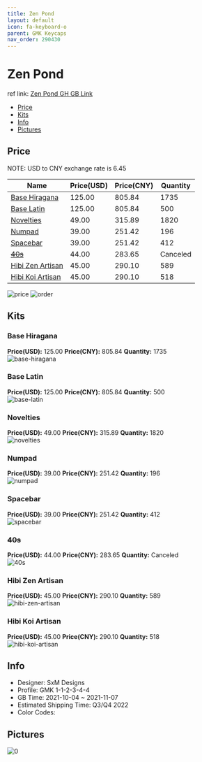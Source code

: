 ```yaml
---
title: Zen Pond 
layout: default
icon: fa-keyboard-o
parent: GMK Keycaps
nav_order: 290430
---
```


# Zen Pond 

ref link: [Zen Pond GH GB Link](https://geekhack.org/index.php?topic=114820.0)

* [Price](#price)
* [Kits](#kits)
* [Info](#info)
* [Pictures](#pictures)

## Price

NOTE: USD to CNY exchange rate is 6.45

| Name          | Price(USD)   |  Price(CNY) | Quantity |
| ------------- | ------------ |  ---------- | -------- |
|[Base Hiragana](#base-hiragana)|125.00|805.84|1735|
|[Base Latin](#base-latin)|125.00|805.84|500|
|[Novelties](#novelties)|49.00|315.89|1820|
|[Numpad](#numpad)|39.00|251.42|196|
|[Spacebar](#spacebar)|39.00|251.42|412|
|[~~40s~~](#40s)|44.00|283.65|Canceled|
|[Hibi Zen Artisan](#hibi-zen-artisan)|45.00|290.10|589|
|[Hibi Koi Artisan](#hibi-koi-artisan)|45.00|290.10|518|

<img src="{{ 'assets/images/gmk-keycaps/Zen-Pond/price.jpg' | relative_url }}" alt="price" class="image featured">
<img src="{{ 'assets/images/gmk-keycaps/Zen-Pond/order.png' | relative_url }}" alt="order" class="image featured">

## Kits
### Base Hiragana  
**Price(USD):** 125.00	**Price(CNY):** 805.84	**Quantity:** 1735  
<img src="{{ 'assets/images/gmk-keycaps/Zen-Pond/kits_pics/base-hiragana.jpg' | relative_url }}" alt="base-hiragana" class="image featured">

### Base Latin  
**Price(USD):** 125.00	**Price(CNY):** 805.84	**Quantity:** 500  
<img src="{{ 'assets/images/gmk-keycaps/Zen-Pond/kits_pics/base-latin.jpg' | relative_url }}" alt="base-latin" class="image featured">

### Novelties  
**Price(USD):** 49.00	**Price(CNY):** 315.89	**Quantity:** 1820  
<img src="{{ 'assets/images/gmk-keycaps/Zen-Pond/kits_pics/novelties.jpg' | relative_url }}" alt="novelties" class="image featured">

### Numpad  
**Price(USD):** 39.00	**Price(CNY):** 251.42	**Quantity:** 196  
<img src="{{ 'assets/images/gmk-keycaps/Zen-Pond/kits_pics/numpad.jpg' | relative_url }}" alt="numpad" class="image featured">

### Spacebar  
**Price(USD):** 39.00	**Price(CNY):** 251.42	**Quantity:** 412  
<img src="{{ 'assets/images/gmk-keycaps/Zen-Pond/kits_pics/spacebar.jpg' | relative_url }}" alt="spacebar" class="image featured">

### ~~40s~~  
**Price(USD):** 44.00	**Price(CNY):** 283.65	**Quantity:** Canceled  
<img src="{{ 'assets/images/gmk-keycaps/Zen-Pond/kits_pics/40s.jpg' | relative_url }}" alt="40s" class="image featured">

### Hibi Zen Artisan  
**Price(USD):** 45.00	**Price(CNY):** 290.10	**Quantity:** 589  
<img src="{{ 'assets/images/gmk-keycaps/Zen-Pond/kits_pics/hibi-zen-artisan.jpg' | relative_url }}" alt="hibi-zen-artisan" class="image featured">

### Hibi Koi Artisan  
**Price(USD):** 45.00	**Price(CNY):** 290.10	**Quantity:** 518  
<img src="{{ 'assets/images/gmk-keycaps/Zen-Pond/kits_pics/hibi-koi-artisan.jpg' | relative_url }}" alt="hibi-koi-artisan" class="image featured">

## Info
* Designer: SxM Designs  
* Profile: GMK 1-1-2-3-4-4  
* GB Time: 2021-10-04 ~ 2021-11-07  
* Estimated Shipping Time: Q3/Q4 2022  
* Color Codes:  


## Pictures  
<img src="{{ 'assets/images/gmk-keycaps/Zen-Pond/rendering_pics/0.jpg' | relative_url }}" alt="0" class="image featured">
